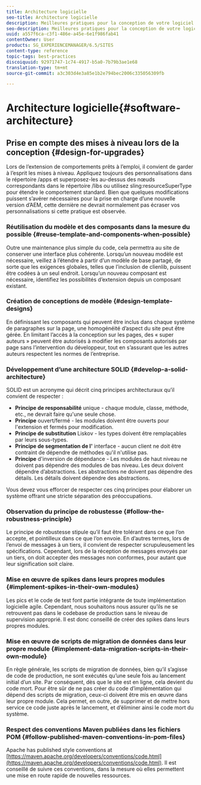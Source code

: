 ```yaml
---
title: Architecture logicielle
seo-title: Architecture logicielle
description: Meilleures pratiques pour la conception de votre logiciel
seo-description: Meilleures pratiques pour la conception de votre logiciel
uuid: a557f6ca-c3f1-486e-a45e-6e1f986fab41
contentOwner: User
products: SG_EXPERIENCEMANAGER/6.5/SITES
content-type: reference
topic-tags: best-practices
discoiquuid: 92971747-1c74-4917-b5a0-7b79b3ae1e68
translation-type: tm+mt
source-git-commit: a3c303d4e3a85e1b2e794bec2006c335056309fb

---
```



# Architecture logicielle{#software-architecture}

## Prise en compte des mises à niveau lors de la conception {#design-for-upgrades}

Lors de l’extension de comportements prêts à l’emploi, il convient de garder à l’esprit les mises à niveau. Appliquez toujours des personnalisations dans le répertoire /apps et superposez-les au-dessus des nœuds correspondants dans le répertoire /libs ou utilisez sling:resourceSuperType pour étendre le comportement standard. Bien que quelques modifications puissent s’avérer nécessaires pour la prise en charge d’une nouvelle version d’AEM, cette dernière ne devrait normalement pas écraser vos personnalisations si cette pratique est observée.

### Réutilisation du modèle et des composants dans la mesure du possible {#reuse-template-and-components-when-possible}

Outre une maintenance plus simple du code, cela permettra au site de conserver une interface plus cohérente. Lorsqu’un nouveau modèle est nécessaire, veillez à l’étendre à partir d’un modèle de base partagé, de sorte que les exigences globales, telles que l’inclusion de clienlib, puissent être codées à un seul endroit. Lorsqu’un nouveau composant est nécessaire, identifiez les possibilités d’extension depuis un composant existant.

### Création de conceptions de modèle {#design-template-designs}

En définissant les composants qui peuvent être inclus dans chaque système de paragraphes sur la page, une homogénéité d’aspect du site peut être gérée. En limitant l’accès à la conception sur les pages, des « super auteurs » peuvent être autorisés à modifier les composants autorisés par page sans l’intervention du développeur, tout en s’assurant que les autres auteurs respectent les normes de l’entreprise.

### Développement d’une architecture SOLID {#develop-a-solid-architecture}

SOLID est un acronyme qui décrit cinq principes architecturaux qu’il convient de respecter :

* **Principe de responsabilité** unique - chaque module, classe, méthode, etc., ne devrait faire qu&#39;une seule chose.
* **Principe** ouvert/fermé - les modules doivent être ouverts pour l&#39;extension et fermés pour modification.
* **Principe de substitution** Liskov - les types doivent être remplaçables par leurs sous-types.
* **Principe de segmentation de l&#39;** interface - aucun client ne doit être contraint de dépendre de méthodes qu&#39;il n&#39;utilise pas.
* **Principe** d&#39;inversion de dépendance - Les modules de haut niveau ne doivent pas dépendre des modules de bas niveau. Les deux doivent dépendre d’abstractions. Les abstractions ne doivent pas dépendre des détails. Les détails doivent dépendre des abstractions.

Vous devez vous efforcer de respecter ces cinq principes pour élaborer un système offrant une stricte séparation des préoccupations.

### Observation du principe de robustesse {#follow-the-robustness-principle}

Le principe de robustesse stipule qu’il faut être tolérant dans ce que l’on accepte, et pointilleux dans ce que l’on envoie. En d’autres termes, lors de l’envoi de messages à un tiers, il convient de respecter scrupuleusement les spécifications. Cependant, lors de la réception de messages envoyés par un tiers, on doit accepter des messages non conformes, pour autant que leur signification soit claire.

### Mise en œuvre de spikes dans leurs propres modules {#implement-spikes-in-their-own-modules}

Les pics et le code de test font partie intégrante de toute implémentation logicielle agile. Cependant, nous souhaitons nous assurer qu’ils ne se retrouvent pas dans le codebase de production sans le niveau de supervision approprié. Il est donc conseillé de créer des spikes dans leurs propres modules.

### Mise en œuvre de scripts de migration de données dans leur propre module {#implement-data-migration-scripts-in-their-own-module}

En règle générale, les scripts de migration de données, bien qu’il s’agisse de code de production, ne sont exécutés qu’une seule fois au lancement initial d’un site. Par conséquent, dès que le site est en ligne, cela devient du code mort. Pour être sûr de ne pas créer du code d’implémentation qui dépend des scripts de migration, ceux-ci doivent être mis en œuvre dans leur propre module. Cela permet, en outre, de supprimer et de mettre hors service ce code juste après le lancement, et d’éliminer ainsi le code mort du système.

### Respect des conventions Maven publiées dans les fichiers POM {#follow-published-maven-conventions-in-pom-files}

Apache has published style conventions at [https://maven.apache.org/developers/conventions/code.html](https://maven.apache.org/developers/conventions/code.html). Il est conseillé de suivre ces conventions, dans la mesure où elles permettent une mise en route rapide de nouvelles ressources.

